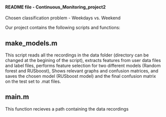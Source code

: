 #### README file - Continuous_Monitoring_project2 ####
 
Chosen classification problem - Weekdays vs. Weekend

Our project contains the following scripts and functions:

## make_models.m ##
This script reads all the recordings in the data folder (directory can be changed at the begining of the script),
extracts features from user data files and label files,
performs feature selection for two different models (Random forest and RUSboost),
Shows relevant graphs and confusion matrices,
and saves the chosen model (RUSboost model) and the final confusion matrix on the test set to .mat files.

## main.m ## 
This function recieves a path containing the data recordings
